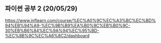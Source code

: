## 파이썬 공부 2 (20/05/29)

https://www.inflearn.com/course/%EC%A0%9C%EC%A3%BC%EC%BD%94%EB%94%A9-%EC%9B%B9%EA%B0%9C%EB%B0%9C-30%EB%B6%84%EC%9A%94%EC%95%BD-%EC%8B%9C%EC%A6%8C2/dashboard

